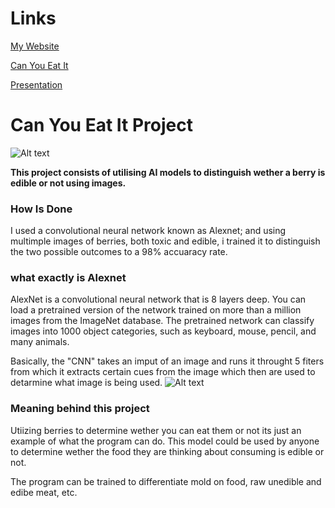 # Links
[My Website](https://lucionoel.github.io/MyWebsite/index.html)

[Can You Eat It](https://colab.research.google.com/drive/1ZHiGBXuKrT6YRAafVelUCuF_bFtKW5Wy?usp=sharing)

[Presentation](https://www.canva.com/design/DAFf6Le-WNs/axP7-RGs4ko9EDcNk2QH9g/edit?utm_content=DAFf6Le-WNs&utm_campaign=designshare&utm_medium=link2&utm_source=sharebutton)


# Can You Eat It Project
![Alt text](https://www.chop.edu/sites/default/files/styles/16_9_large/public/holly-canonical.jpg?itok=98NJpKui.jpg)

**This project consists of utilising AI models to distinguish wether a berry is edible or not using images.**

### How Is Done
I used a convolutional neural network known as Alexnet; and using multimple images of berries, both toxic and edible, i trained it to distinguish the two possible outcomes to a 98% accuaracy rate.

### what exactly is Alexnet
AlexNet is a convolutional neural network that is 8 layers deep. You can load a pretrained version of the network trained on more than a million images from the ImageNet database. The pretrained network can classify images into 1000 object categories, such as keyboard, mouse, pencil, and many animals.

Basically, the "CNN" takes an imput of an image and runs it throught 5 fiters from which it extracts certain cues from the image which then are used to detarmine what image is being used.
![Alt text](https://www.mdpi.com/remotesensing/remotesensing-09-00848/article_deploy/html/images/remotesensing-09-00848-g001.png)

### Meaning behind this project
Utiizing berries to determine wether you can eat them or not its just an example of what the program can do. This model could be used by anyone to determine wether the food they are thinking about consuming is edible or not.

The program can be trained to differentiate mold on food, raw unedible and edibe meat, etc. 
